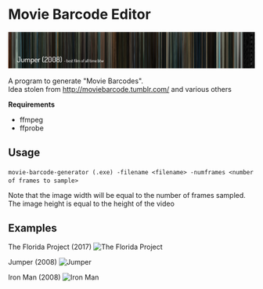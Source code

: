 # Movie Barcode Editor
![Jumper](https://raw.githubusercontent.com/en3wton/movie-barcode-generator/master/example-images/jumper-header.png "Jumper 2008")

A program to generate "Movie Barcodes".  
Idea stolen from http://moviebarcode.tumblr.com/ and various others

**Requirements**
* ffmpeg
* ffprobe

## Usage
```movie-barcode-generator (.exe) -filename <filename> -numframes <number of frames to sample>```

Note that the image width will be equal to the number of frames sampled.  
The image height is equal to the height of the video

## Examples
The Florida Project (2017)
![The Florida Project](https://raw.githubusercontent.com/en3wton/movie-barcode-generator/master/example-images/floridaproject.png "The Florida Project (2017)")

Jumper (2008)
![Jumper](https://raw.githubusercontent.com/en3wton/movie-barcode-generator/master/example-images/jumper.png "Jumper (2008)")

Iron Man (2008)
![Iron Man](https://raw.githubusercontent.com/en3wton/movie-barcode-generator/master/example-images/ironman.png "Iron Man (2008)")
